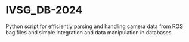 # IVSG_DB-2024
Python script for efficiently parsing and handling camera data from ROS bag files and simple integration and data manipulation in databases.
